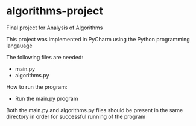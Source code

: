 # algorithms-project
Final project for Analysis of Algorithms

This project was implemented in PyCharm using the Python programming langauage

The following files are needed:
  - main.py
  - algorithms.py

How to run the program:
  - Run the main.py program
  
  Both the main.py and algorithms.py files should be present in the same directory in order for successful running of the program 
